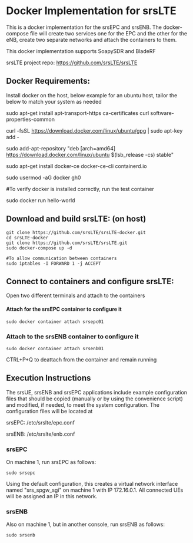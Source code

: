 Docker Implementation for srsLTE
=================================

This is a docker implementation for the srsEPC and srsENB. The docker-compose file will create two services one for the EPC and the other for the eNB, create two separate networks and attach the containers to them.

This docker implementation supports SoapySDR and BladeRF

srsLTE project repo: https://github.com/srsLTE/srsLTE

Docker Requirements:
---------------------

Install docker on the host, below example for an ubuntu host, tailor the below to match your system as needed

sudo apt-get install apt-transport-https ca-certificates curl software-properties-common

curl -fsSL https://download.docker.com/linux/ubuntu/gpg | sudo apt-key add -

sudo add-apt-repository "deb [arch=amd64] https://download.docker.com/linux/ubuntu $(lsb_release -cs) stable"

sudo apt-get install docker-ce docker-ce-cli containerd.io

sudo usermod -aG docker gh0

#To verify docker is installed correctly, run the test container

sudo docker run hello-world


Download and build srsLTE: (on host) 
---------------------------------------

```
git clone https://github.com/srsLTE/srsLTE-docker.git
cd srsLTE-docker
git clone https://github.com/srsLTE/srsLTE.git
sudo docker-compose up -d

#To allow communication between containers
sudo iptables -I FORWARD 1 -j ACCEPT
```

Connect to containers and configure srsLTE:
-------------------------------------------

Open two different terminals and attach to the containers

#### Attach for the srsEPC container to configure it

```
sudo docker container attach srsepc01
```

### Attach to the srsENB container to configure it

```
sudo docker container attach srsenb01
```

CTRL+P+Q to deattach from the container and remain running


Execution Instructions
----------------------

The srsUE, srsENB and srsEPC applications include example configuration files
that should be copied (manually or by using the convenience script) and modified,
if needed, to meet the system configuration. The configuration files will be located at

srsEPC: /etc/srslte/epc.conf

srsENB: /etc/srslte/enb.conf


### srsEPC

On machine 1, run srsEPC as follows:

```
sudo srsepc
```

Using the default configuration, this creates a virtual network interface
named "srs_spgw_sgi" on machine 1 with IP 172.16.0.1. All connected UEs
will be assigned an IP in this network.

### srsENB

Also on machine 1, but in another console, run srsENB as follows:

```
sudo srsenb
```


